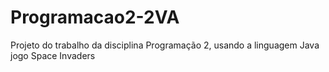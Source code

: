 # Programacao2-2VA
Projeto do trabalho da disciplina Programação 2, usando a linguagem Java
jogo Space Invaders
